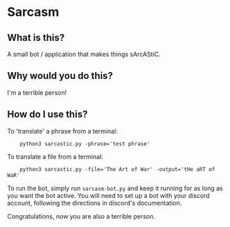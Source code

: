 # Sarcasm

## What is this?

A small bot / application that makes things sArcAStiC.

## Why would you do this?

I'm a terrible person!

## How do I use this?

To 'translate' a phrase from a terminal:

```shell
    python3 sarcastic.py -phrase='test phrase'
```

To translate a file from a terminal:

```shell
    python3 sarcastic.py -file='The Art of War' -output='tHe aRT of WaR'
```

To run the bot, simply run `sarcasm-bot.py` and keep it running for as long as you want the bot active. You will need to set up a bot with your discord account, following the directions in discord's documentation.

Congratulations, now you are also a terrible person.
